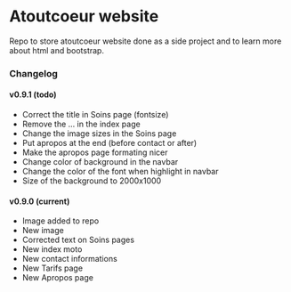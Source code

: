 # Atoutcoeur website

Repo to store atoutcoeur website done as a side project and to learn more about html and bootstrap. 

### Changelog

#### v0.9.1 (todo)

* Correct the title in Soins page (fontsize)
* Remove the ... in the index page
* Change the image sizes in the Soins page
* Put apropos at the end (before contact or after)
* Make the apropos page formating nicer
* Change color of background in the navbar
* Change the color of the font when highlight in navbar
* Size of the background to 2000x1000


#### v0.9.0 (current)

* Image added to repo
* New image 
* Corrected text on Soins pages
* New index moto
* New contact informations
* New Tarifs page
* New Apropos page
